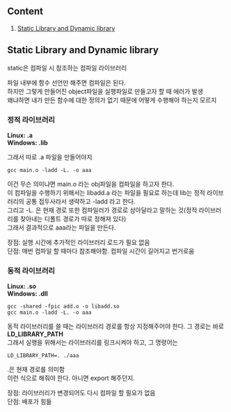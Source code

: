 ## Content
1. [Static Library and Dynamic library](#static-library-and-dynamic-library)






## Static Library and Dynamic library

static은 컴파일 시 참조하는 컴파일 라이브러리<br>

파일 내부에 함수 선언만 해주면 컴파일은 된다.<br>
하지만 그렇게 만들어진 object파일을 실행파일로 만들고자 할 때 에러가 발생<br>
왜냐하면 내가 만든 함수에 대한 정의가 없기 때문에 어떻게 수행해야 하는지 모르지

### 정적 라이브러리<br>
**Linux: .a**<br>
**Windows: .lib**

그래서 따로 .a 파일을 만들어야지

  ```Shell
  gcc main.o -ladd -L. -o aaa
  ```
  
이건 무슨 의미냐면 main.o 라는 obj파일을 컴파일을 하고자 한다.<br>
이 컴파일을 수행하기 위해서는 libadd.a 라는 파일을 필요로 하는데 lib는 정적 라이브러리의 공통 접두사라서 생략하고 -ladd 라고 한다.<br>
그리고 -L. 은 현재 경로 또한 컴파일러가 경로로 삼아달라고 말하는 것(정적 라이브러리를 찾아내는 디폴트 경로가 따로 정해져 있다)<br>
그래서 결과적으로 aaa라는 파일을 만든다.

장점: 실행 시간에 추가적인 라이브러리 로드가 필요 없음<br>
단점: 매번 컴파일 할 때마다 참조해야함. 컴파일 시간이 길어지고 번거로움<br>

### 동적 라이브러리<br>
**Linux: .so**<br>
**Windows: .dll**

  ```Shell
  gcc -shared -fpic add.o -o libadd.so
  gcc main.o -ladd -L. -o aaa
  ```

동적 라이브러리를 쓸 때는 라이브러리 경로를 항상 지정해주어야 한다. 그 경로는 바로 **LD_LIBRARY_PATH**<br>
그래서 실행을 위해서는 라이브러리를 링크시켜야 하고, 그 명령어는
  ```Shell
  LD_LIBRARY_PATH=. ./aaa
  ```
.은 현재 경로를 의미함<br>
이런 식으로 해줘야 한다. 아니면 export 해주던지.

장점: 라이브러리가 변경되어도 다시 컴파일 할 필요가 없음<br>
단점: 배포가 힘듦
  
